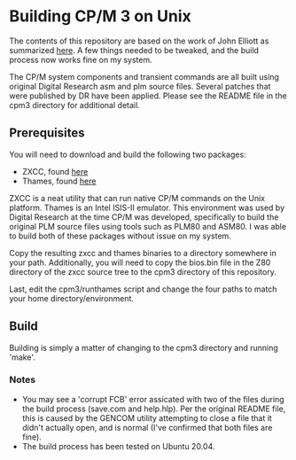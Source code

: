 # Building CP/M 3 on Unix

The contents of this repository are based on the work of John Elliott as summarized [here](https://www.seasip.info/Cpm/building.html). A few things needed to be tweaked, and the build process now works fine on my system. 

The CP/M system components and transient commands are all built using original Digital Research asm and plm source files. Several patches that were published by DR have been applied. Please see the README file in the cpm3 directory for additional detail.
 
 
## Prerequisites

You will need to download and build the following two packages:

* ZXCC, found [here](http://www.seasip.info/Unix/Zxcc/zxcc-0.5.7.tar.gz)
* Thames, found [here](http://www.seasip.info/Unix/Thames/thames-0.1.1.tar.gz)

ZXCC is a neat utility that can run native CP/M commands on the Unix platform. Thames is an Intel ISIS-II emulator. This environment was used by Digital Research at the time CP/M was developed, specifically to build the original PLM source files using tools such as PLM80 and ASM80. I was able to build both of these packages without issue on my system.

Copy the resulting zxcc and thames binaries to a directory somewhere in your path. Additionally, you will need to copy the bios.bin file in the Z80 directory of the zxcc source tree to the cpm3 directory of this repository.

Last, edit the cpm3/runthames script and change the four paths to match your home directory/environment.

 
## Build

Building is simply a matter of changing to the cpm3 directory and running 'make'.


### Notes

* You may see a 'corrupt FCB' error assicated with two of the files during the build process (save.com and help.hlp). Per the original README file, this is caused by the GENCOM utility attempting to close a file that it didn't actually open, and is normal (I've confirmed that both files are fine).
* The build process has been tested on Ubuntu 20.04.



